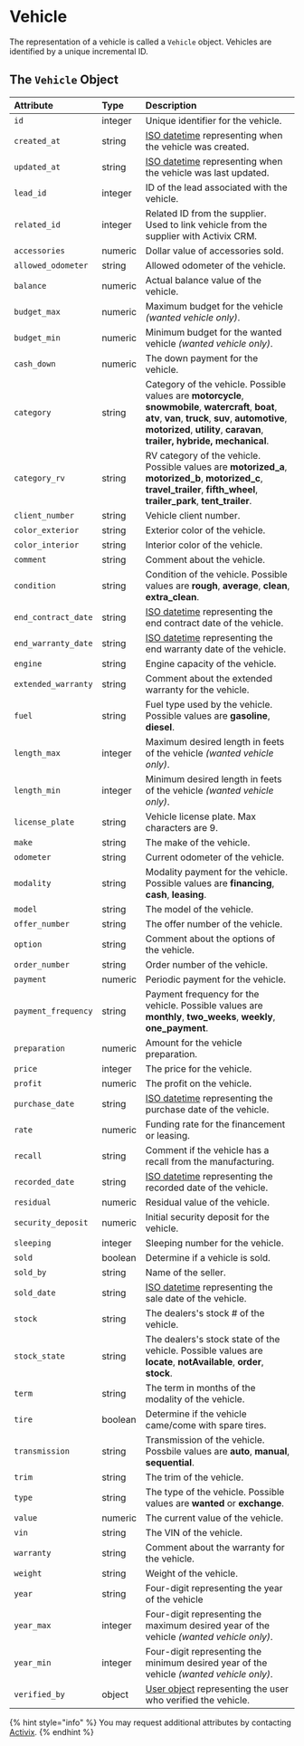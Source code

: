 # Vehicle

The representation of a vehicle is called a `Vehicle` object. Vehicles are identified by a unique incremental ID.

## The `Vehicle` Object

| **Attribute** | **Type** | **Description** |
| :--- | :--- | :--- |
| `id` | integer | Unique identifier for the vehicle. |
| `created_at` | string | [ISO datetime](https://en.wikipedia.org/wiki/ISO_8601) representing when the vehicle was created. |
| `updated_at` | string | [ISO datetime](https://en.wikipedia.org/wiki/ISO_8601) representing when the vehicle was last updated. |
| `lead_id` | integer | ID of the lead associated with the vehicle. |
| `related_id` | integer | Related ID from the supplier. Used to link vehicle from the supplier with Activix CRM. |
| `accessories` | numeric | Dollar value of accessories sold. |
| `allowed_odometer` | string | Allowed odometer of the vehicle. |
| `balance` | numeric | Actual balance value of the vehicle. |
| `budget_max` | numeric | Maximum budget for the vehicle _\(wanted vehicle only\)_. |
| `budget_min` | numeric | Minimum budget for the wanted vehicle _\(wanted vehicle only\)_. |
| `cash_down` | numeric | The down payment for the vehicle. |
| `category` | string | Category of the vehicle. Possible values are **motorcycle**, **snowmobile**, **watercraft**, **boat**, **atv**, **van**, **truck**, **suv**, **automotive**, **motorized**, **utility**, **caravan**, **trailer, hybride, mechanical**. |
| `category_rv` | string | RV category of the vehicle. Possible values are **motorized\_a**, **motorized\_b**, **motorized\_c**, **travel\_trailer**, **fifth\_wheel**, **trailer\_park**, **tent\_trailer**. |
| `client_number` | string | Vehicle client number. |
| `color_exterior` | string | Exterior color of the vehicle. |
| `color_interior` | string | Interior color of the vehicle. |
| `comment` | string | Comment about the vehicle. |
| `condition` | string | Condition of the vehicle. Possible values are **rough**, **average**, **clean**, **extra\_clean**. |
| `end_contract_date` | string | [​​​ISO datetime](https://en.wikipedia.org/wiki/ISO_8601) representing the end contract date of the vehicle. |
| `end_warranty_date` | string | [​​​ISO datetime](https://en.wikipedia.org/wiki/ISO_8601) representing the end warranty date of the vehicle. |
| `engine` | string | Engine capacity of the vehicle. |
| `extended_warranty` | string | Comment about the extended warranty for the vehicle. |
| `fuel` | string | Fuel type used by the vehicle. Possible values are **gasoline**, **diesel**. |
| `length_max` | integer | Maximum desired length in feets of the vehicle _\(wanted vehicle only\)_. |
| `length_min` | integer | Minimum desired length in feets of the vehicle _\(wanted vehicle only\)_. |
| `license_plate` | string | Vehicle license plate. Max characters are 9. |
| `make` | string | The make of the vehicle. |
| `odometer` | string | Current odometer of the vehicle. |
| `modality` | string | Modality payment for the vehicle. Possible values are **financing**, **cash**, **leasing**. |
| `model` | string | The model of the vehicle. |
| `offer_number` | string | The offer number of the vehicle. |
| `option` | string | Comment about the options of the vehicle. |
| `order_number` | string | Order number of the vehicle. |
| `payment` | numeric | Periodic payment for the vehicle. |
| `payment_frequency` | string | Payment frequency for the vehicle. Possible values are **monthly**, **two\_weeks**, **weekly**, **one\_payment**. |
| `preparation` | numeric | Amount for the vehicle preparation. |
| `price` | integer | The price for the vehicle. |
| `profit` | numeric | The profit on the vehicle. |
| `purchase_date` | string | [​​​ISO datetime](https://en.wikipedia.org/wiki/ISO_8601) representing the purchase date of the vehicle. |
| `rate` | numeric | Funding rate for the financement or leasing. |
| `recall` | string | Comment if the vehicle has a recall from the manufacturing. |
| `recorded_date` | string | [​​​ISO datetime](https://en.wikipedia.org/wiki/ISO_8601) representing the recorded date of the vehicle. |
| `residual` | numeric | Residual value of the vehicle. |
| `security_deposit` | numeric | Initial security deposit for the vehicle. |
| `sleeping` | integer | Sleeping number for the vehicle. |
| `sold` | boolean | Determine if a vehicle is sold. |
| `sold_by` | string | Name of the seller. |
| `sold_date` | string | [​​​ISO datetime](https://en.wikipedia.org/wiki/ISO_8601) representing the sale date of the vehicle. |
| `stock` | string | The dealers's stock \# of the vehicle. |
| `stock_state` | string | The dealers's stock state of the vehicle. Possible values are **locate**, **notAvailable**, **order**, **stock**. |
| `term` | string | The term in months of the modality of the vehicle. |
| `tire` | boolean | Determine if the vehicle came/come with spare tires. |
| `transmission` | string | Transmission of the vehicle. Possbile values are **auto**, **manual**, **sequential**. |
| `trim` | string | The trim of the vehicle. |
| `type` | string | The type of the vehicle. Possible values are **wanted** or **exchange**. |
| `value` | numeric | The current value of the vehicle. |
| `vin` | string | The VIN of the vehicle. |
| `warranty` | string | Comment about the warranty for the vehicle. |
| `weight` | string | Weight of the vehicle. |
| `year` | string | Four-digit representing the year of the vehicle |
| `year_max` | integer | Four-digit representing the maximum desired year of the vehicle _\(wanted vehicle only\)_. |
| `year_min` | integer | Four-digit representing the minimum desired year of the vehicle _\(wanted vehicle only\)_. |
| `verified_by` | object | [​​User object](https://docs.crm.activix.ca/objects/user) representing the user who verified the vehicle. |

{% hint style="info" %}
You may request additional attributes by contacting [Activix](https://activix.ca/en/contact-us).
{% endhint %}

